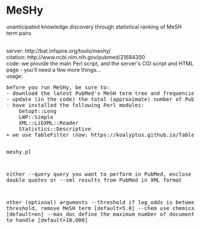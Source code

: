 # MeSHy
unanticipated knowledge discovery through statistical ranking of MeSH term pairs

</br>
server: http://bat.infspire.org/tools/meshy/</br>
citation: http://www.ncbi.nlm.nih.gov/pubmed/21684350</br>
code: we provide the main Perl script, and the server's CGI script and HTML page - you'll need a few more things...</br>
usage:
<pre>
before you run MeSHy, be sure to:
- download the latest PubMed's MeSH term tree and frequencies (see code for details)
- update (in the code) the total (approximate) number of PubMed articles
- have installed the following Perl modules:
	Getopt::Long
	LWP::Simple
	XML::LibXML::Reader
	Statistics::Descriptive
+ we use TableFilter (now: https://koalyptus.github.io/TableFilter/) for HTML output

meshy.pl

   either
--query       query you want to perform in PubMed, enclose it in double quotes
   or
--xml         results from PubMed in XML format

   other (optional) arguments
--threshold   if log_odds is between threshold, remove MeSH term [default=5.0]
--chem        use chemical terms [default=on]
--max_doc     define the maximum number of documents you want to handle [default=10,000]
</pre>
